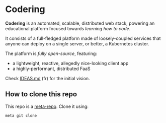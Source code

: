 # Codering

**Codering** is an automated, scalable, distributed web stack, powering an educational platform focused towards _learning how to code_.

It consists of a full-fledged platform made of loosely-coupled services that anyone can deploy on a single server, or better, a Kubernetes cluster.

The platform is _fully open-source_, featuring:

- a lightweight, reactive, allegedly nice-looking client app
- a highly-performant, distributed FaaS

Check [IDEAS.md](./IDEAS.md) (fr) for the initial vision.

## How to clone this repo

This repo is a [meta-repo](https://github.com/mateodelnorte/meta). Clone it using:

`meta git clone`
